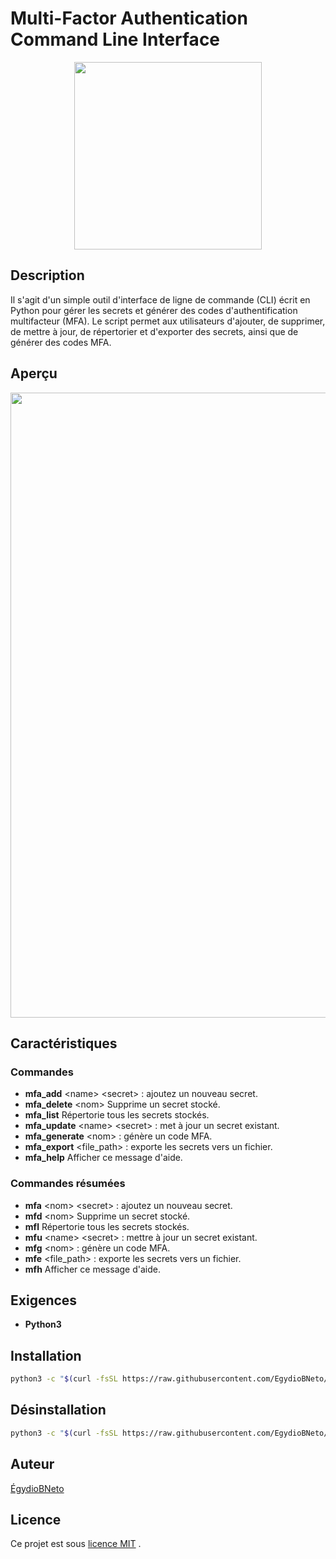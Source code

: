 # Multi-Factor Authentication Command Line Interface

<div align="center"> <img src="https://github.com/EgydioBNeto/mfa-cli/assets/84047984/714533aa-22a2-4127-8d40-363e59a573fa" width="300px"> </div>

## Description

Il s'agit d'un simple outil d'interface de ligne de commande (CLI) écrit en Python pour gérer les secrets et générer des codes d'authentification multifacteur (MFA). Le script permet aux utilisateurs d'ajouter, de supprimer, de mettre à jour, de répertorier et d'exporter des secrets, ainsi que de générer des codes MFA.

## Aperçu

<div align="center"> <img src="https://github.com/EgydioBNeto/mfa-cli/assets/84047984/4fe8c766-8e76-4183-a80c-9ac143cbc18f" width="1000px"> </div>

## Caractéristiques

### Commandes

- **mfa_add** &lt;name&gt; &lt;secret&gt; : ajoutez un nouveau secret.
- **mfa_delete** &lt;nom&gt; Supprime un secret stocké.
- **mfa_list** Répertorie tous les secrets stockés.
- **mfa_update** &lt;name&gt; &lt;secret&gt; : met à jour un secret existant.
- **mfa_generate** &lt;nom&gt; : génère un code MFA.
- **mfa_export** &lt;file_path&gt; : exporte les secrets vers un fichier.
- **mfa_help** Afficher ce message d'aide.

### Commandes résumées

- **mfa** &lt;nom&gt; &lt;secret&gt; : ajoutez un nouveau secret.
- **mfd** &lt;nom&gt; Supprime un secret stocké.
- **mfl** Répertorie tous les secrets stockés.
- **mfu** &lt;name&gt; &lt;secret&gt; : mettre à jour un secret existant.
- **mfg** &lt;nom&gt; : génère un code MFA.
- **mfe** &lt;file_path&gt; : exporte les secrets vers un fichier.
- **mfh** Afficher ce message d'aide.

## Exigences

- **Python3**

## Installation

```bash
python3 -c "$(curl -fsSL https://raw.githubusercontent.com/EgydioBNeto/mfa-cli/main/install.py)"
```

## Désinstallation

```bash
python3 -c "$(curl -fsSL https://raw.githubusercontent.com/EgydioBNeto/mfa-cli/main/uninstall.py)"
```

## Auteur

[ÉgydioBNeto](https://github.com/EgydioBNeto)

## Licence

Ce projet est sous [licence MIT](https://github.com/EgydioBNeto/mfa-cli/blob/main/LICENSE) .

